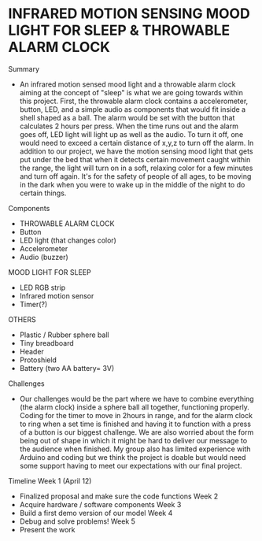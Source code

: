# INFRARED MOTION SENSING MOOD LIGHT FOR SLEEP & THROWABLE ALARM CLOCK

Summary
- An infrared motion sensed mood light and a throwable alarm clock aiming at the concept of "sleep" is what we are going towards within this project. First, the throwable alarm clock contains a accelerometer, button, LED, and a simple audio as components that would fit inside a shell shaped as a ball. The alarm would be set with the button that calculates 2 hours per press. When the time runs out and the alarm goes off, LED light will light up as well as the audio. To turn it off, one would need to exceed a certain distance of x,y,z to turn off the alarm. In addition to our project, we have the motion sensing mood light that gets put under the bed that when it detects certain movement caught within the range, the light will turn on in a soft, relaxing color for a few minutes and turn off again. It's for the safety of people of all ages, to be moving in the dark when you were to wake up in the middle of the night to do certain things. 

Components
- THROWABLE ALARM CLOCK
- Button
- LED light (that changes color)
- Accelerometer
- Audio (buzzer)

MOOD LIGHT FOR SLEEP
- LED RGB strip
- Infrared motion sensor
- Timer(?)

OTHERS
- Plastic / Rubber sphere ball 
- Tiny breadboard
- Header
- Protoshield
- Battery (two AA battery= 3V)

Challenges
- Our challenges would be the part where we have to combine everything (the alarm clock) inside a sphere ball all together, functioning properly. Coding for the timer to move in 2hours in range, and for the alarm clock to ring when a set time is finished and having it to function with a press of a button is our biggest challenge. We are also worried about the form being out of shape in which it might be hard to deliver our message to the audience when finished. My group also has limited experience with Arduino and coding but we think the project is doable but would need some support having to meet our expectations with our final project. 

Timeline
Week 1 (April 12)
- Finalized proposal and make sure the code functions
Week 2
- Acquire hardware / software components
Week 3
- Build a first demo version of our model
Week 4
- Debug and solve problems!
Week 5
- Present the work
